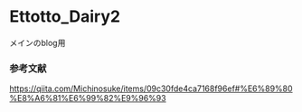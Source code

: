 # Ettotto_Dairy2
メインのblog用
### 参考文献
https://qiita.com/Michinosuke/items/09c30fde4ca7168f96ef#%E6%89%80%E8%A6%81%E6%99%82%E9%96%93
